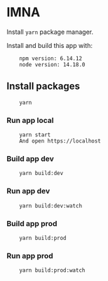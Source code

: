 # IMNA

Install `yarn` package manager.

Install and build this app with:
``` text
    npm version: 6.14.12
    node version: 14.18.0
```

## Install packages

``` text
    yarn
```

### Run app local

``` text
    yarn start
    And open https://localhost
```

### Build app dev

``` text
    yarn build:dev
```

### Run app dev

``` text
    yarn build:dev:watch
```
### Build app prod

``` text
    yarn build:prod
```

### Run app prod

``` text
    yarn build:prod:watch
```
